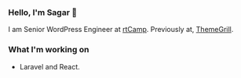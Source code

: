 ### Hello, I'm Sagar 👋

I am Senior WordPress Engineer at [rtCamp](https://rtcamp.com). Previously at, [ThemeGrill](https://themegrill.com).

### What I'm working on
* Laravel and React.
